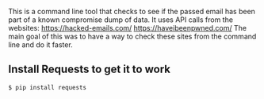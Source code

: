 This is a command line tool that checks to see if the passed email has been part of a known compromise dump of data. It uses API calls from the websites:
	https://hacked-emails.com/
	https://haveibeenpwned.com/
The main goal of this was to have a way to check these sites from the command line and do it faster.

## Install Requests to get it to work
```
$ pip install requests
```
